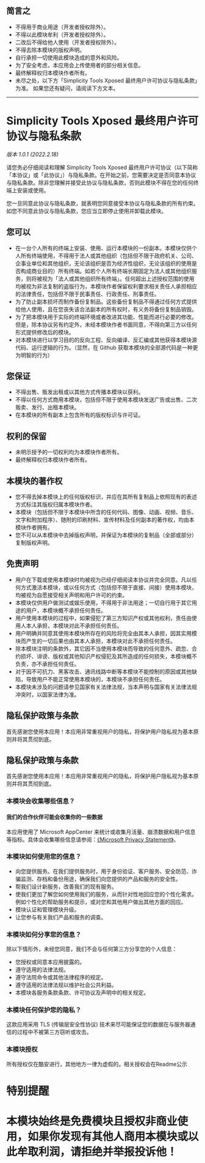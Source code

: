 ## 简言之

- 不得用于商业用途（开发者授权除外）。
- 不得以此模块牟利（开发者授权除外）。
- 二改后不得给他人使用（开发者授权除外）。
- 不得去除本模块的版权声明。
- 自行承担一切使用此模块造成的意外和风险。
- 为了安全考虑，本应用会上传使用者的部分相关信息。
- 最终解释权归本模块作者所有。
- 未尽之处，以下方「Simplicity Tools Xposed 最终用户许可协议与隐私条款」为准。
如果您还有疑问，请阅读下方文本。

---

# Simplicity Tools Xposed 最终用户许可协议与隐私条款

*版本 1.0.1 (2022.2.18)*

请您务必仔细阅读和理解 Simplicity Tools Xposed 最终用户许可协议（以下简称「本协议」或「此协议」）与隐私条款。在开始之前，您需要决定是否同意本协议与隐私条款。除非您理解并接受此协议与隐私条款，否则此模块不得在您的任何终端上安装或使用。

您一旦同意此协议与隐私条款，就表明您同意接受本协议与隐私条款的所有约束。如您不同意此协议与隐私条款，您应当立即停止使用并卸载此模块。

## 您可以

- 在一台个人所有的终端上安装、使用、运行本模块的一份副本。本模块仅供个人所有终端使用，不得用于法人或其他组织（包括但不限于政府机关、公司、企事业单位和其他组织，无论该组织是否为经济性组织，无论该组织的使用是否构成商业目的）所有终端。如若个人所有终端长期固定为法人或其他组织服务，则将被视为「法人或其他组织所有终端」。任何超出上述授权范围的使用均被视为非法复制的盗版行为，本模块作者保留权利要求相关责任人承担相应的法律责任，包括但不限于民事责任、行政责任、刑事责任。
- 为了防止副本损坏而制作备份复制品。这些备份复制品不得通过任何方式提供给他人使用，且在您丧失该合法副本的所有权时，有义务将备份复制品销毁。
- 为了把本模块用于实际的终端环境或者改进其功能、性能而进行必要的修改。但是，除本协议另有约定外，未经本模块作者书面同意，不得向第三方以任何形式提供修改后的模块。
- 对本模块进行以学习目的的反向工程、反向编译、反汇编或其他获得本模块源代码、运行逻辑的行为。（显然，在 Github 获取本模块的全部源代码是一种更为明智的行为）

## 您保证

- 不得出售、贩发出租或以其他方式传播本模块以获利。
- 不得以任何方式商用本模块，包括但不限于使用本模块发送广告或出售、二次贩卖、发行、出租本模块。
- 在本模块的所有副本上包含所有的版权标识与许可证。

## 权利的保留

- 未明示授予的一切权利均为本模块作者所有。
- 最终解释权归本模块作者所有。

## 本模块的著作权

- 您不得去掉本模块上的任何版权标识，并应在其所有复制品上依照现有的表述方式标注其版权归属本模块作者。
- 本模块（包括但不限于本模块中所含的任何代码、图像、动画、视频、音乐、文字和附加程序）、随附的印刷材料、宣传材料及任何副本的著作权，均由本模块作者拥有。
- 您不可以从本模块中去掉版权声明，并保证为本模块的复制品（全部或部分）复制版权声明。

## 免责声明

- 用户在下载或使用本模块时均被视为已经仔细阅读本协议并完全同意。凡以任何方式激活本模块，或以任何方式（包括但不限于直接、间接）使用本模块，均被视为自愿接受相关声明和用户许可的约束。
- 本模块仅供用户做测试或娱乐使用，不得用于非法用途；一切自行用于其它用途的用户，本模块概不承担任何责任。
- 用户使用本模块的过程中，如果侵犯了第三方知识产权或其他权利，责任由使用人本人承担，本模块对此不承担任何责任。
- 用户明确并同意其使用本模块所存在的风险将完全由其本人承担，因其实用模块而产生的一切后果也由其本人承担，本模块对此不承担任何责任。
- 除本模块注明的条款外，其它因不当使用本模块而导致的任何意外、疏忽、合约损坏、诽谤、版权或其他知识产权侵犯及其所造成的任何损失，本模块概不负责，亦不承担任何责任。
- 对于因不可抗力、黑客攻击、通讯线路中断等本模块不能控制的原因或其他缺陷，导致用户不能正常使用本模块的，本模块不承担任何责任。
- 本模块未涉及的问题请参见国家有关法律法规，当本声明与国家有关法律法规冲突时，以国家法律为准。

## 隐私保护政策与条款

首先感谢您使用本应用！本应用非常重视用户的隐私，将保护用户隐私视为基本原则并将其贯彻到底。

## 隐私保护政策与条款

首先感谢您使用本应用！本应用非常重视用户的隐私，将保护用户隐私视为基本原则并将其贯彻到底。

### 本模块会收集哪些信息？

#### 我们的合作伙伴可能会收集你的一些数据

本应用使用了 Microsoft AppCenter 来统计或收集月活量、崩溃数据和用户信息等指标。具体会收集哪些信息请参阅：[《Microsoft Privacy Statement》](https://privacy.microsoft.com/en-us/privacystatement)。

### 本模块如何使用您的信息？

- 向您提供服务。在我们提供服务时，用于身份验证、客户服务、安全防范、诈骗监测、存档和备份用途，确保我们向您提供的产品和服务的安全性。
- 帮我们设计新服务，改善我们的现有服务。
- 使我们更加了解您如何使用我们的服务，从而针对性地回应您的个性化需求。例如个性化的帮助服务和提示，或对您和其他用户做出其他方面的回应。
- 模块认证和管理模块升级。
- 让您参与有关我们产品和服务的调查。

### 本模块如何分享您的信息？

除以下情形外，未经您同意，我们不会与任何第三方分享您的个人信息：

- 您授权或同意本应用披露的。
- 遵守适用的法律法规。
- 遵守法院命令或其他法律程序的规定。
- 遵守适用的法律法规以维护社会公共利益。
- 本模块各服务条款条款、许可协议及声明中的相关规定。

### 本模块任何保护您的隐私？

这款应用采用 TLS (传输层安全性协议) 技术来尽可能保证您的数据在与服务器通信的过程中不被第三方窃听或攻击。

### 本模块授权
所有授权仅在酷安进行，其他地方一律为虚假的。相关授权会在Readme公示

# **特别提醒**
# **本模块始终是免费模块且授权非商业使用，如果你发现有其他人商用本模块或以此牟取利润，请拒绝并举报投诉他！**

